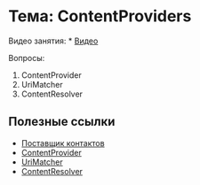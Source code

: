 # Тема: ContentProviders

Видео занятия:
	*	[Видео](https://youtu.be/56HGp5YQaYM)

Вопросы:

1.	ContentProvider
2.	UriMatcher
3. 	ContentResolver

	
## Полезные ссылки

* [Поставщик контактов](https://developer.android.com/guide/topics/providers/contacts-provider.html?hl=ru)
* [ContentProvider](https://developer.android.com/reference/android/content/ContentProvider.html?hl=ru)
* [UriMatcher](https://developer.android.com/reference/android/content/UriMatcher.html?hl=ru)
* [ContentResolver](https://developer.android.com/reference/android/content/ContentResolver)